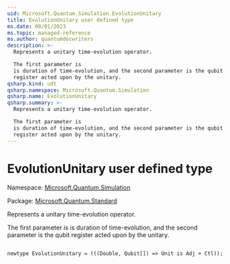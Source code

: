 ```yaml
---
uid: Microsoft.Quantum.Simulation.EvolutionUnitary
title: EvolutionUnitary user defined type
ms.date: 09/01/2023
ms.topic: managed-reference
ms.author: quantumdocwriters
description: >-
  Represents a unitary time-evolution operator.

  The first parameter is
  is duration of time-evolution, and the second parameter is the qubit
  register acted upon by the unitary.
qsharp.kind: udt
qsharp.namespace: Microsoft.Quantum.Simulation
qsharp.name: EvolutionUnitary
qsharp.summary: >-
  Represents a unitary time-evolution operator.

  The first parameter is
  is duration of time-evolution, and the second parameter is the qubit
  register acted upon by the unitary.
---
```


# EvolutionUnitary user defined type

Namespace: [Microsoft.Quantum.Simulation](xref:Microsoft.Quantum.Simulation)

Package: [Microsoft.Quantum.Standard](https://nuget.org/packages/Microsoft.Quantum.Standard)


Represents a unitary time-evolution operator.The first parameter isis duration of time-evolution, and the second parameter is the qubitregister acted upon by the unitary.

```qsharp

newtype EvolutionUnitary = (((Double, Qubit[]) => Unit is Adj + Ctl));
```


